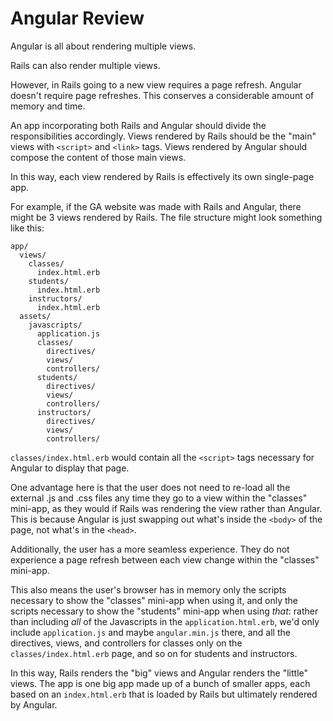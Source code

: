 # Angular Review

Angular is all about rendering multiple views.

Rails can also render multiple views.

However, in Rails going to a new view requires a page refresh. Angular doesn't require page refreshes. This conserves a considerable amount of memory and time.

An app incorporating both Rails and Angular should divide the responsibilities accordingly. Views rendered by Rails should be the "main" views with `<script>` and `<link>` tags. Views rendered by Angular should compose the content of those main views.

In this way, each view rendered by Rails is effectively its own single-page app.

For example, if the GA website was made with Rails and Angular, there might be 3 views rendered by Rails. The file structure might look something like this:

```
app/ 
  views/
    classes/
      index.html.erb
    students/
      index.html.erb
    instructors/
      index.html.erb
  assets/
    javascripts/
      application.js
      classes/
        directives/
        views/
        controllers/
      students/
        directives/
        views/
        controllers/
      instructors/
        directives/
        views/
        controllers/
```

`classes/index.html.erb` would contain all the `<script>` tags necessary for Angular to display that page.

One advantage here is that the user does not need to re-load all the external .js and .css files any time they go to a view within the "classes" mini-app, as they would if Rails was rendering the view rather than Angular. This is because Angular is just swapping out what's inside the `<body>` of the page, not what's in the `<head>`.

Additionally, the user has a more seamless experience. They do not experience a page refresh between each view change within the "classes" mini-app.

This also means the user's browser has in memory only the scripts necessary to show the "classes" mini-app when using it, and only the scripts necessary to show the "students" mini-app when using *that*: rather than including *all* of the Javascripts in the `application.html.erb`, we'd only include `application.js` and maybe `angular.min.js` there, and all the directives, views, and controllers for classes only on the `classes/index.html.erb` page, and so on for students and instructors.

In this way, Rails renders the "big" views and Angular renders the "little" views. The app is one big app made up of a bunch of smaller apps, each based on an `index.html.erb` that is loaded by Rails but ultimately rendered by Angular.

